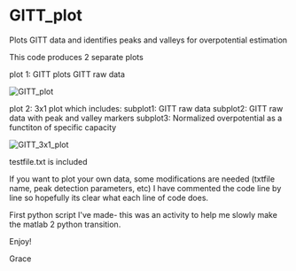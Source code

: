 # GITT_plot
Plots GITT data and identifies peaks and valleys for overpotential estimation


This code produces 2 separate plots

plot 1: GITT
plots GITT raw data

![GITT_plot](https://user-images.githubusercontent.com/62355151/149396521-0a029a67-2c6d-4b5e-86a6-242e49549b1b.png)



plot 2: 3x1 plot which includes: 
subplot1: GITT raw data 
subplot2: GITT raw data with peak and valley markers
subplot3: Normalized overpotential as a functiton of specific capacity

![GITT_3x1_plot](https://user-images.githubusercontent.com/62355151/149396402-f3df4324-8ad8-4675-95f6-0afb844ed6c9.png)

testfile.txt is included

If you want to plot your own data, some modifications are needed (txtfile name, peak detection parameters, etc)
I have commented the code line by line so hopefully its clear what each line of code does.



First python script I've made- this was an activity to help me slowly make the matlab 2 python transition.

Enjoy!

Grace
